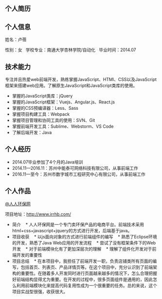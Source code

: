 ## 个人简历

## 个人信息

姓名：卢蓓

性别：女
 
学校专业：南通大学杏林学院/自动化
 
毕业时间：2014.07 
 
## 技术能力

专注并且热爱web前端开发，熟练掌握JavaScript、HTMl、CSS以及JavaScript框架来搭建web应用。了解原生JavaScript和JavaScript类库的使用。

* 掌握的JavaScript类库：jQuery
* 掌握的JavaScript框架：Vuejs、Angular.js、React.js
* 掌握的CSS预编译器：Less、Sass
* 掌握项目构建工具：Webpack
* 掌握项目管理和协同工具的使用：SVN、Git
* 掌握前端开发工具：Sublime、Webstorm、VS Code
* 了解后端开发：Java
 
## 个人经历

* 2014.07毕业参加了4个月的Java培训
* 2014.11—2016.11：苏州中能泰可网络科技有限公司，从事前端工作
* 2016.11—至今：苏州市数字城市工程研究中心有限公司，从事前端工作

## 个人作品

[@人人环保网](http://www.irrhb.com/)

项目地址：http://www.irrhb.com/ 

* 简介
    * 人人环保网是一个专门卖环保产品的电商平台。前端技术采用html+css+javascript+jquery的方式进行开发，后端基于java。
* 项目收获
    * 以js面向对象的方式进行前端组件的编写
    * 熟悉了Eclipse环境的开发，熟悉了Java Web应用的开发流程
    * 尝试了没有框架条件下的Web开发
    * 对于前端模块化有了更加深层次的理解
    * 理解了组件化开发对于前端开发的重要性
* 项目总结
    * 在本项目中，我担任了前端开发一职，负责店铺类所有页面的编写，包括首页、列表页、产品详情页等。在这个项目中，充分认识到了前端架构的重要性。在随着多人开发同时进行页面越来越多的情况下，怎么合理把握好前端结构显得尤为重要。在开发的过程中，很多页面组件是通用的，因此怎么利用前端模块化来提高代码复用性成为一个很重要的任务。总的来说，这个项目实战型很强，收获很大。




